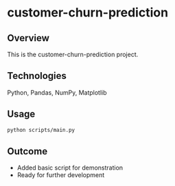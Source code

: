 # customer-churn-prediction

## Overview
This is the customer-churn-prediction project. 

## Technologies
Python, Pandas, NumPy, Matplotlib

## Usage
```bash
python scripts/main.py
```

## Outcome
- Added basic script for demonstration
- Ready for further development

